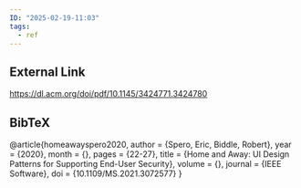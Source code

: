 ```yaml
---
ID: "2025-02-19-11:03"
tags:
  - ref
---
```

## External Link

https://dl.acm.org/doi/pdf/10.1145/3424771.3424780

## BibTeX

@article{homeawayspero2020,
author = {Spero, Eric, Biddle, Robert},
year = {2020},
month = {},
pages = {22-27},
title = {Home and Away: UI Design Patterns for Supporting End-User Security},
volume = {},
journal = {IEEE Software},
doi = {10.1109/MS.2021.3072577}
}
